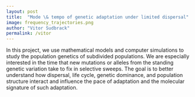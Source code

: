 ```yaml
---
layout: post
title:  "Mode \& tempo of genetic adaptation under limited dispersal"
image: frequency_trajectories.png
author: "Vitor Sudbrack"
permalink: /vitor
---
```


In this project, we use mathematical models and computer simulations to study the population genetics of subdivided populations. 
We are especially interested in the time that new mutations or alleles from the standing genetic variation take to fix in selective sweeps. 
The goal is to better understand how dispersal, life cycle, genetic dominance, and population structure interact and influence the pace of adaptation and the molecular signature of such adaptation.




